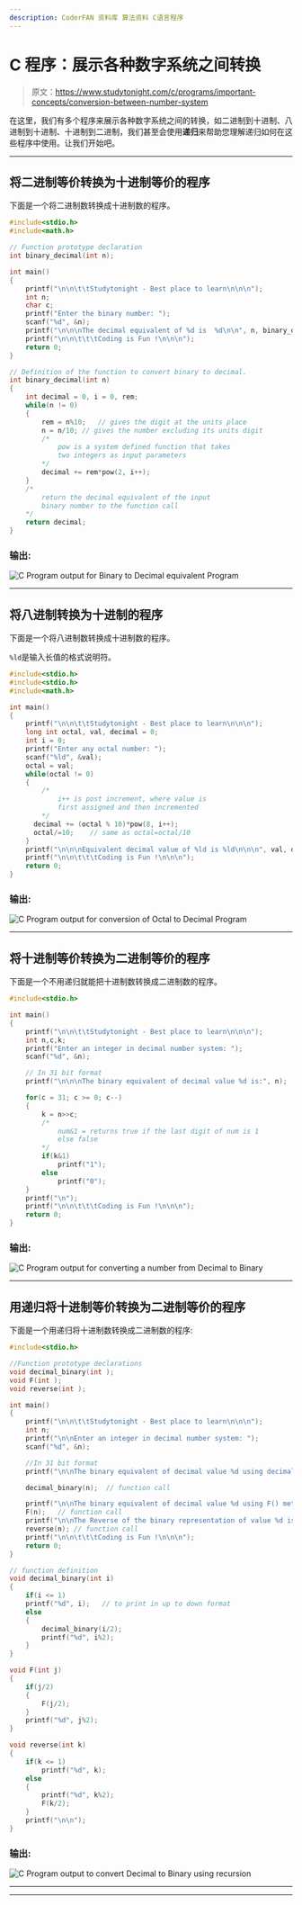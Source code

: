 ```yaml
---
description: CoderFAN 资料库 算法资料 C语言程序
---
```


# C 程序：展示各种数字系统之间转换

> 原文：<https://www.studytonight.com/c/programs/important-concepts/conversion-between-number-system>

在这里，我们有多个程序来展示各种数字系统之间的转换，如二进制到十进制、八进制到十进制、十进制到二进制，我们甚至会使用**递归**来帮助您理解递归如何在这些程序中使用。让我们开始吧。

* * *

## 将二进制等价转换为十进制等价的程序

下面是一个将二进制数转换成十进制数的程序。

```cpp
#include<stdio.h>
#include<math.h>

// Function prototype declaration
int binary_decimal(int n); 

int main()
{
    printf("\n\n\t\tStudytonight - Best place to learn\n\n\n");
    int n;
    char c;
    printf("Enter the binary number: ");
    scanf("%d", &n);
    printf("\n\n\nThe decimal equivalent of %d is  %d\n\n", n, binary_decimal(n)); // function calling
    printf("\n\n\t\t\tCoding is Fun !\n\n\n");
    return 0;
}

// Definition of the function to convert binary to decimal.
int binary_decimal(int n)
{
    int decimal = 0, i = 0, rem;
    while(n != 0)
    {
        rem = n%10;   // gives the digit at the units place
        n = n/10; // gives the number excluding its units digit
        /*
            pow is a system defined function that takes 
            two integers as input parameters
        */
        decimal += rem*pow(2, i++);
    }
    /*
        return the decimal equivalent of the input 
        binary number to the function call
    */
    return decimal; 
}
```

### 输出:

![C Program output for Binary to Decimal equivalent Program](img/2c64d2725bb49f206b6b3ab084415047.png)

* * *

## 将八进制转换为十进制的程序

下面是一个将八进制数转换成十进制数的程序。

`%ld`是输入长值的格式说明符。

```cpp
#include<stdio.h>
#include<stdio.h>
#include<math.h>

int main()
{
    printf("\n\n\t\tStudytonight - Best place to learn\n\n\n");
    long int octal, val, decimal = 0;
    int i = 0;
    printf("Enter any octal number: ");
    scanf("%ld", &val);
    octal = val;
    while(octal != 0)
    {
        /*
            i++ is post increment, where value is 
            first assigned and then incremented
        */
      decimal += (octal % 10)*pow(8, i++);
      octal/=10;    // same as octal=octal/10
    }
    printf("\n\n\nEquivalent decimal value of %ld is %ld\n\n\n", val, decimal);
    printf("\n\n\t\t\tCoding is Fun !\n\n\n");
    return 0;
}
```

### 输出:

![C Program output for conversion of Octal to Decimal Program](img/0ed25fda0c2fbeb28f7682ef8610e89d.png)

* * *

## 将十进制等价转换为二进制等价的程序

下面是一个不用递归就能把十进制数转换成二进制数的程序。

```cpp
#include<stdio.h>

int main()
{
    printf("\n\n\t\tStudytonight - Best place to learn\n\n\n");
    int n,c,k;
    printf("Enter an integer in decimal number system: ");
    scanf("%d", &n);

    // In 31 bit format
    printf("\n\n\nThe binary equivalent of decimal value %d is:", n);

    for(c = 31; c >= 0; c--)
    {
        k = n>>c;
        /*
            num&1 = returns true if the last digit of num is 1 
            else false
        */
        if(k&1)
            printf("1");
        else
            printf("0");
    }
    printf("\n");
    printf("\n\n\t\t\tCoding is Fun !\n\n\n");
    return 0;
}
```

### 输出:

![C Program output for converting a number from Decimal to Binary](img/ef731ecb7210ff46ccd1dd49c3645452.png)

* * *

## 用递归将十进制等价转换为二进制等价的程序

下面是一个用递归将十进制数转换成二进制数的程序:

```cpp
#include<stdio.h>

//Function prototype declarations
void decimal_binary(int ); 
void F(int );
void reverse(int );

int main()
{
    printf("\n\n\t\tStudytonight - Best place to learn\n\n\n");
    int n;
    printf("\n\nEnter an integer in decimal number system: ");
    scanf("%d", &n);

    //In 31 bit format
    printf("\n\nThe binary equivalent of decimal value %d using decimal_binary method is: ", n);

    decimal_binary(n);  // function call

    printf("\n\nThe binary equivalent of decimal value %d using F() method is: ", n);
    F(n);   // function call
    printf("\n\nThe Reverse of the binary representation of value %d is: ", n);
    reverse(n); // function call
    printf("\n\n\t\t\tCoding is Fun !\n\n\n");
    return 0;
}

// function definition
void decimal_binary(int i)
{
    if(i <= 1)
    printf("%d", i);   // to print in up to down format
    else
    {
        decimal_binary(i/2);
        printf("%d", i%2);
    }
}

void F(int j)
{
    if(j/2)
    {
        F(j/2);
    }
    printf("%d", j%2);
}

void reverse(int k)
{
    if(k <= 1)
        printf("%d", k);
    else
    {
        printf("%d", k%2);
        F(k/2);
    }
    printf("\n\n");
}
```

### 输出:

![C Program output to convert Decimal to Binary using recursion](img/0690755044ee538b87698cc7a6e0f596.png)

* * *

* * *